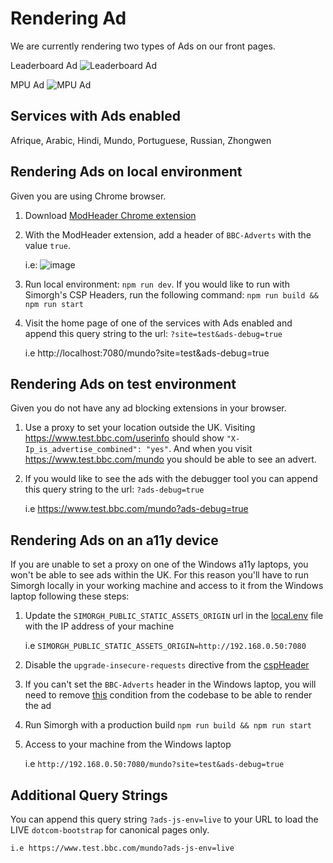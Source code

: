 # Rendering Ad

We are currently rendering two types of Ads on our front pages.

Leaderboard Ad
![Leaderboard Ad
](https://user-images.githubusercontent.com/30599794/90142128-eb7c7080-dd73-11ea-8c68-f47b27f56620.png)

MPU Ad
![MPU Ad](https://user-images.githubusercontent.com/30599794/90142048-cee03880-dd73-11ea-92f7-1f1c9098d228.png)

## Services with Ads enabled

Afrique, Arabic, Hindi, Mundo, Portuguese, Russian, Zhongwen

## Rendering Ads on local environment

Given you are using Chrome browser.

1. Download [ModHeader Chrome extension](https://www.google.com/search?q=modheader+chrome+pass+boolean&rlz=1C5CHFA_enGB762GB762&oq=modheader&aqs=chrome.0.69i59l2j69i57j69i60j69i61j69i60j69i65l2.1039j0j7&sourceid=chrome&ie=UTF-8)

2. With the ModHeader extension, add a header of `BBC-Adverts` with the value `true`.

   i.e: ![image](https://user-images.githubusercontent.com/30599794/90151074-40bd7f80-dd7e-11ea-985d-902ed04641ac.png)

3. Run local environment: `npm run dev`. If you would like to run with Simorgh's CSP Headers, run the following command: `npm run build && npm run start`

4. Visit the home page of one of the services with Ads enabled and append this query string to the url: `?site=test&ads-debug=true`

   i.e http://localhost:7080/mundo?site=test&ads-debug=true

## Rendering Ads on test environment

Given you do not have any ad blocking extensions in your browser.

1. Use a proxy to set your location outside the UK. Visiting https://www.test.bbc.com/userinfo should show `"X-Ip_is_advertise_combined": "yes"`. And when you visit https://www.test.bbc.com/mundo you should be able to see an advert.

2. If you would like to see the ads with the debugger tool you can append this query string to the url: `?ads-debug=true`

   i.e https://www.test.bbc.com/mundo?ads-debug=true

## Rendering Ads on an a11y device

If you are unable to set a proxy on one of the Windows a11y laptops, you won't be able to see ads within the UK. For this reason you'll have to run Simorgh locally in your working machine and access to it from the Windows laptop following these steps:

1. Update the `SIMORGH_PUBLIC_STATIC_ASSETS_ORIGIN` url in the [local.env](https://github.com/bbc/simorgh/blob/latest/envConfig/local.env#L3) file with the IP address of your machine

   i.e `SIMORGH_PUBLIC_STATIC_ASSETS_ORIGIN=http://192.168.0.50:7080`

2. Disable the `upgrade-insecure-requests` directive from the [cspHeader](https://github.com/bbc/simorgh/blob/latest/src/server/utilities/cspHeader/index.js#L419)

3. If you can't set the `BBC-Adverts` header in the Windows laptop, you will need to remove [this](https://github.com/bbc/simorgh/blob/latest/src/app/containers/Ad/Canonical/index.jsx#L63) condition from the codebase to be able to render the ad

4. Run Simorgh with a production build `npm run build && npm run start`

5. Access to your machine from the Windows laptop

   i.e `http://192.168.0.50:7080/mundo?site=test&ads-debug=true`

## Additional Query Strings

You can append this query string `?ads-js-env=live` to your URL to load the LIVE `dotcom-bootstrap` for canonical pages only.

    i.e https://www.test.bbc.com/mundo?ads-js-env=live
